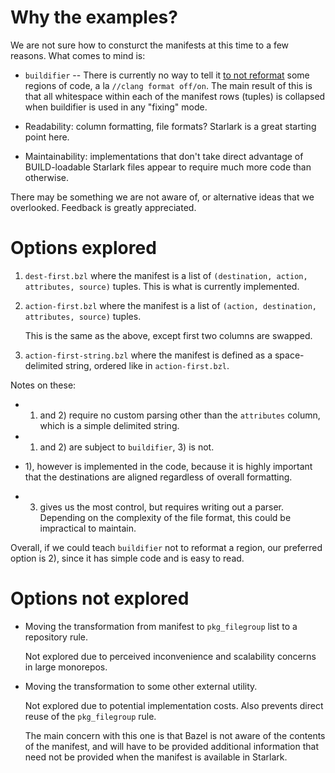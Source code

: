 # Why the examples?

We are not sure how to consturct the manifests at this time to a few reasons.
What comes to mind is:

- `buildifier` -- There is currently no way to tell it [to not
  reformat](https://github.com/bazelbuild/buildtools/issues/890) some regions of
  code, a la `//clang format off/on`.  The main result of this is that all
  whitespace within each of the manifest rows (tuples) is collapsed when
  buildifier is used in any "fixing" mode.

- Readability: column formatting, file formats?  Starlark is a great starting
  point here.

- Maintainability: implementations that don't take direct advantage of
  BUILD-loadable Starlark files appear to require much more code than otherwise.

There may be something we are not aware of, or alternative ideas that we
overlooked. Feedback is greatly appreciated.

# Options explored

1. `dest-first.bzl` where the manifest is a list of
   `(destination, action, attributes, source)` tuples.  This is what is currently implemented.

2. `action-first.bzl` where the manifest is a list of
   `(action, destination, attributes, source)` tuples.

   This is the same as the above, except first two columns are swapped.

3. `action-first-string.bzl` where the manifest is defined as a space-delimited
    string, ordered like in `action-first.bzl`.

Notes on these:

- 1) and 2) require no custom parsing other than the `attributes` column, which
  is a simple delimited string.

- 1) and 2) are subject to `buildifier`, 3) is not.

- 1), however is implemented in the code, because it is highly important that
  the destinations are aligned regardless of overall formatting.

- 3) gives us the most control, but requires writing out a parser.  Depending on
  the complexity of the file format, this could be impractical to maintain.

Overall, if we could teach `buildifier` not to reformat a region, our preferred
option is 2), since it has simple code and is easy to read.

# Options not explored

- Moving the transformation from manifest to `pkg_filegroup` list to a
  repository rule.
  
  Not explored due to perceived inconvenience and scalability concerns in large
  monorepos.
  
- Moving the transformation to some other external utility.
  
  Not explored due to potential implementation costs.  Also prevents direct
  reuse of the `pkg_filegroup` rule.
  
  The main concern with this one is that Bazel is not aware of the contents of
  the manifest, and will have to be provided additional information that need
  not be provided when the manifest is available in Starlark.
